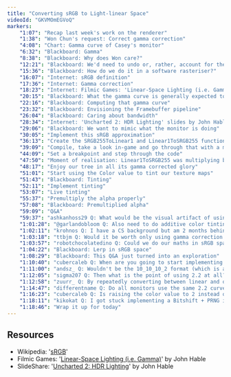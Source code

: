 ```yaml
---
title: "Converting sRGB to Light-linear Space"
videoId: "GKVMOmEGVoQ"
markers:
    "1:07": "Recap last week's work on the renderer"
    "1:38": "Won Chun's request: Correct gamma correction"
    "4:08": "Chart: Gamma curve of Casey's monitor"
    "6:32": "Blackboard: Gamma"
    "8:38": "Blackboard: Why does Won care?"
    "12:21": "Blackboard: We'd need to undo or, rather, account for the effects of the monitor's gamma curve"
    "15:36": "Blackboard: How do we do it in a software rasteriser?"
    "16:07": "Internet: sRGB definition"
    "17:36": "Internet: Gamma correction"
    "18:23": "Internet: Filmic Games: 'Linear-Space Lighting (i.e. Gamma)' by John Hable"
    "20:15": "Blackboard: What the gamma curve is generally expected to be"
    "22:16": "Blackboard: Computing that gamma curve"
    "23:32": "Blackboard: Envisioning the Framebuffer pipeline"
    "26:04": "Blackboard: Caring about bandwidth"
    "28:34": "Internet: 'Uncharted 2: HDR Lighting' slides by John Hable"
    "29:06": "Blackboard: We want to mimic what the monitor is doing"
    "30:05": "Implement this sRGB approximation"
    "36:13": "Create the SRGB255ToLinear1 and Linear1ToSRGB255 functions"
    "39:09": "Compile, take a look in-game and go through that with a more fine toothcomb"
    "44:09": "Set a breakpoint and step through the code"
    "47:50": "Moment of realisation: Linear1ToSRGB255 was multiplying by 255 before square-rooting"
    "48:17": "Enjoy our tree in all its gamma corrected glory"
    "51:01": "Start using the Color value to tint our texture maps"
    "51:43": "Blackboard: Tinting"
    "52:11": "Implement tinting"
    "53:07": "Live tinting"
    "55:37": "Premultiply the alpha properly"
    "57:08": "Blackboard: Premultiplied alpha"
    "59:09": "Q&A"
    "59:37": "ashkanhoss29 Q: What would be the visual artifact of using 2 instead of 2.2 for the gamma?"
    "1:01:28": "@garlandobloom Q: Also need to do additive color tinting for full expressiveness"
    "1:02:11": "krohnos Q: I have a CS background but am 2 months behind on coding this. It is much easier to follow when I'm not trying to type myself. How detrimental would it be to my understanding to watch and just stop coding if I get too far behind? Sometimes when you're moving things around, I have to watch that bit 2-3 times"
    "1:03:18": "ttbjm Q: Would it be worth only using gamma correction on texels that have alpha not equal to 0 or 1?"
    "1:03:57": "robotchocolatedino Q: Could we do our maths in sRGB space?"
    "1:04:22": "Blackboard: Lerp in sRGB space"
    "1:08:29": "Blackboard: This Q&A just turned into an exploration"
    "1:10:40": "cubercaleb Q: When are you going to start implementing OpenGL for the rendering?"
    "1:11:00": "andsz_ Q: Wouldn't be the 10_10_10_2 format (which is also available in hardware) be sufficient to avoid banding?"
    "1:12:05": "sigma207 Q: Then what is the point of using 2.2 at all? Why not just use 2 for the gamma?"
    "1:12:58": "zuurr_ Q: By repeatedly converting between linear and our approximated gamma space when doing each blend, are we compounding our errors?"
    "1:14:47": "differentname Q: Do all monitors use the same 2.2 curve?"
    "1:16:23": "cubercaleb Q: Is raising the color value to 2 instead of 2.2 really going to save that much processing power?"
    "1:18:11": "kikokat Q: I got stuck implementing a Bitshift + PRNG in your engine, thanks for showing a code comment about 'Wang Hashing' earlier which was just what I needed"
    "1:18:46": "Wrap it up for today"
---
```


## Resources

* Wikipedia: '[sRGB](http://en.wikipedia.org/wiki/SRGB)'
* Filmic Games: '[Linear-Space Lighting (i.e. Gamma)](http://filmicgames.com/archives/299)' by John Hable
* SlideShare: '[Uncharted 2: HDR Lighting](http://www.slideshare.net/ozlael/hable-john-uncharted2-hdr-lighting)' by John Hable
